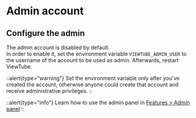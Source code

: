 # Admin account

## Configure the admin
The admin account is disabled by default.  
In order to enable it, set the environment variable `VIEWTUBE_ADMIN_USER` to the username of the account to be used as admin. Afterwards, restart ViewTube.

::alert{type="warning"}
Set the environment variable only after you've created the account, otherwise anyone could create that account and receive administrative privileges.
::

::alert{type="info"}
Learn how to use the admin panel in [Features > Admin panel](/features/admin-panel)
::
